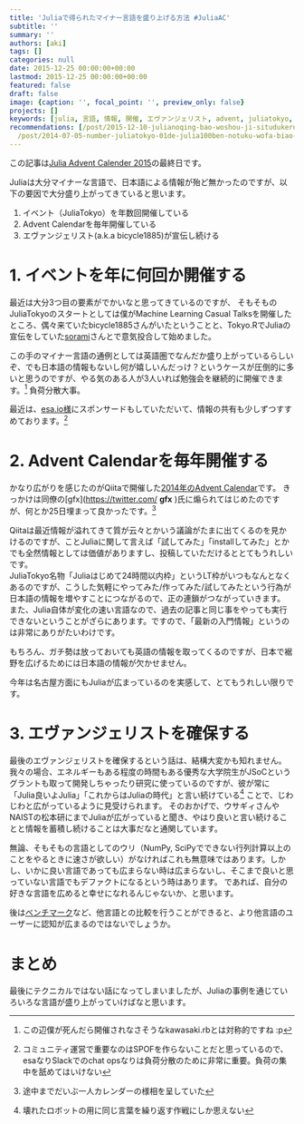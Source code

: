 ```yaml
---
title: 'Juliaで得られたマイナー言語を盛り上げる方法 #JuliaAC'
subtitle: ''
summary: ''
authors: [aki]
tags: []
categories: null
date: 2015-12-25 00:00:00+00:00
lastmod: 2015-12-25 00:00:00+00:00
featured: false
draft: false
image: {caption: '', focal_point: '', preview_only: false}
projects: []
keywords: [julia, 言語, 情報, 開催, エヴァンジェリスト, advent, juliatokyo, 日本語, 負荷, calendar]
recommendations: [/post/2015-12-10-julianoqing-bao-woshou-ji-situdukeruniha/, /post/2014-12-13-number-japanr-dehua-ti-datuta-detasaienteisutoyang-cheng-du-ben-rhuo-yong-bian-tong-cheng-juliaru-men-ben-wodu-mimasita-number-juliaac/,
  /post/2014-07-05-number-juliatokyo-01de-julia100ben-notuku-wofa-biao-sitekimasita/]
---
```

この記事は[Julia Advent Calender 2015](http://qiita.com/advent-calendar/2015/julialang)の最終日です。

Juliaは大分マイナーな言語で、日本語による情報が殆ど無かったのですが、以下の要因で大分盛り上がってきていると思います。

1. イベント（JuliaTokyo）を年数回開催している
2. Advent Calendarを毎年開催している
3. エヴァンジェリスト(a.k.a bicycle1885)が宣伝し続ける

# 1. イベントを年に何回か開催する

最近は大分3つ目の要素がでかいなと思ってきているのですが、 そもそものJuliaTokyoのスタートとしては僕がMachine Learning Casual Talksを開催したところ、偶々来ていたbicycle1885さんがいたということと、Tokyo.RでJuliaの宣伝をしていた[sorami](https://twitter.com/sorami)さんとで意気投合して始めました。

この手のマイナー言語の通例としては英語圏でなんだか盛り上がっているらしいぞ、でも日本語の情報もないし何が嬉しいんだっけ？というケースが圧倒的に多いと思うのですが、やる気のある人が3人いれば勉強会を継続的に開催できます。[^1] 負荷分散大事。

最近は、[esa.io様](http://esa.io/)にスポンサードもしていただいて、情報の共有も少しずつすすめております。[^2] 

# 2. Advent Calendarを毎年開催する

かなり広がりを感じたのがQiitaで開催した[2014年のAdvent Calendar](http://qiita.com/advent-calendar/2014/julialang)です。 きっかけは同僚の[gfx](https://twitter.com/ __gfx__ )氏に煽られてはじめたのですが、何とか25日埋まって良かったです。[^3] 

Qiitaは最近情報が溢れてきて質が云々とかいう議論がたまに出てくるのを見かけるのですが、ことJuliaに関して言えば「試してみた」「installしてみた」とかでも全然情報としては価値がありますし、投稿していただけるととてもうれしいです。  
JuliaTokyo名物「Juliaはじめて24時間以内枠」というLT枠がいつもなんとなくあるのですが、こうした気軽にやってみた/作ってみた/試してみたという行為が日本語の情報を増やすことにつながるので、正の連鎖がつながっていきます。  
また、Julia自体が変化の速い言語なので、過去の記事と同じ事をやっても実行できないということがざらにあります。ですので、「最新の入門情報」というのは非常にありがたいわけです。

もちろん、ガチ勢は放っておいても英語の情報を取ってくるのですが、日本で裾野を広げるためには日本語の情報が欠かせません。

今年は名古屋方面にもJuliaが広まっているのを実感して、とてもうれしい限りです。

# 3. エヴァンジェリストを確保する

最後のエヴァンジェリストを確保するという話は、結構大変かも知れません。我々の場合、エネルギーもある程度の時間もある優秀な大学院生がJSoCというグラントも取って開発しちゃったり研究に使っているのですが、彼が常に「Julia良いよJulia」「これからはJuliaの時代」と言い続けている[^4] ことで、じわじわと広がっているように見受けられます。 そのおかげで、ウサギィさんやNAISTの松本研にまでJuliaが広がっていると聞き、やはり良いと言い続けることと情報を蓄積し続けることは大事だなと通関しています。

無論、そもそもの言語としてのウリ（NumPy, SciPyでできない行列計算以上のことをやるときに速さが欲しい）がなければこれも無意味ではあります。しかし、いかに良い言語であっても広まらない時は広まらないし、そこまで良いと思っていない言語でもデファクトになるという時はあります。 であれば、自分の好きな言語を広めると幸せになれるんじゃないか、と思います。

後は[ベンチマーク](https://chezo.uno/post/2015-10-21-tinysegmenterwojuliayi-zhi-sitaramitnoxian-sheng-nizhi-dao-sitemoraetahua)など、他言語との比較を行うことができると、より他言語のユーザーに認知が広まるのではないでしょうか。

# まとめ

最後にテクニカルではない話になってしまいましたが、Juliaの事例を通じていろいろな言語が盛り上がっていけばなと思います。

[^1]: この辺僕が死んだら開催されなさそうなkawasaki.rbとは対称的ですね :p

[^2]: コミュニティ運営で重要なのはSPOFを作らないことだと思っているので、esaなりSlackでのchat opsなりは負荷分散のために非常に重要。負荷の集中を舐めてはいけない

[^3]: 途中までだいぶ一人カレンダーの様相を呈していた

[^4]: 壊れたロボットの用に同じ言葉を繰り返す作戦にしか思えない
